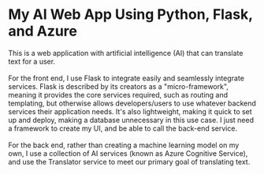 # My AI Web App Using Python, Flask, and Azure
This is a web application with artificial intelligence (AI) that can translate text for a user. <br />
<br />
For the front end, I use Flask to integrate easily and seamlessly integrate services. Flask is described by its creators as a "micro-framework", meaning it provides the core services required, such as routing and templating, but otherwise allows developers/users to use whatever backend services their application needs. It's also lightweight, making it quick to set up and deploy, making a database unnecessary in this use case. I just need a framework to create my UI, and be able to call the back-end service. </br>
</br>
For the back end, rather than creating a machine learning model on my own, I use a collection of AI services (known as Azure Cognitive Service), and use the Translator service to meet our primary goal of translating text.
